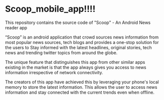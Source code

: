 # Scoop_mobile_app!!!!
This repository contains the source code of "Scoop" - An Android News reader app

“Scoop” is an android application that crowd sources news information from most popular news sources, tech blogs and provides a one-stop solution for the users to Stay informed with the latest headlines, original stories, tech news and trending twitter topics from around the globe.

The unique feature that distinguishes this app from other similar apps existing in the market is that the app always gives you access to news information irrespective of network connectivity.

The creators of this app have achieved this by leveraging your phone's local memory to store the latest information. This allows the user to access news information and stay connected with the current trends even when offline.
